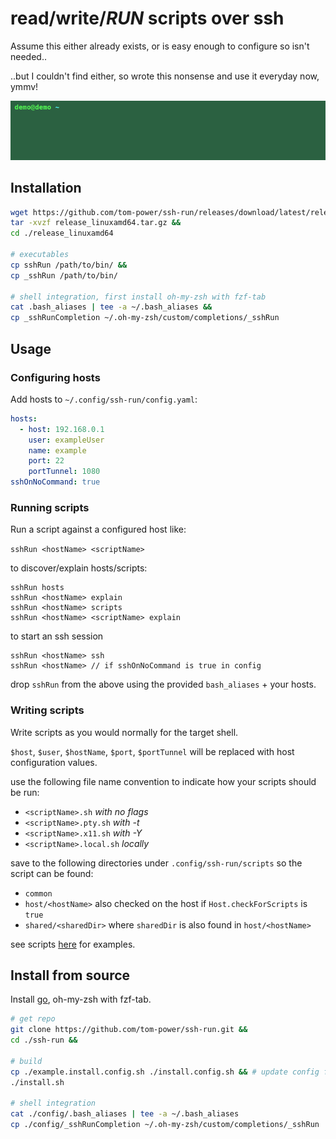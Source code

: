 # read/write/**_RUN_** scripts over ssh

Assume this either already exists, or is easy enough to configure so isn't needed..

..but I couldn't find either, so wrote this nonsense and use it everyday now, ymmv!

![demo](https://github.com/tom-power/ssh-run/blob/master/assets/demo.gif)


## Installation

```bash
wget https://github.com/tom-power/ssh-run/releases/download/latest/release_linuxamd64.tar.gz&&  
tar -xvzf release_linuxamd64.tar.gz &&
cd ./release_linuxamd64

# executables
cp sshRun /path/to/bin/ &&
cp _sshRun /path/to/bin/

# shell integration, first install oh-my-zsh with fzf-tab
cat .bash_aliases | tee -a ~/.bash_aliases &&
cp _sshRunCompletion ~/.oh-my-zsh/custom/completions/_sshRun
```

## Usage

### Configuring hosts

Add hosts to `~/.config/ssh-run/config.yaml`:

```yaml
hosts:
  - host: 192.168.0.1
    user: exampleUser
    name: example
    port: 22
    portTunnel: 1080    
sshOnNoCommand: true
```

### Running scripts

Run a script against a configured host like:

`sshRun <hostName> <scriptName>`

to discover/explain hosts/scripts:

```
sshRun hosts
sshRun <hostName> explain
sshRun <hostName> scripts
sshRun <hostName> <scriptName> explain
```

to start an ssh session

```
sshRun <hostName> ssh
sshRun <hostName> // if sshOnNoCommand is true in config
```

drop `sshRun` from the above using the provided `bash_aliases` + your hosts.

### Writing scripts

Write scripts as you would normally for the target shell.

`$host`, `$user`, `$hostName`, `$port`, `$portTunnel` will be replaced with host configuration values.

use the following file name convention to indicate how your scripts should be run:

- `<scriptName>.sh` _with no flags_
- `<scriptName>.pty.sh` _with -t_
- `<scriptName>.x11.sh` _with -Y_
- `<scriptName>.local.sh` _locally_

save to the following directories under `.config/ssh-run/scripts` so the script can be found:

- `common`
- `host/<hostName>` also checked on the host if `Host.checkForScripts` is `true` 
- `shared/<sharedDir>` where `sharedDir` is also found in `host/<hostName>`

see scripts [here](https:#github.com/tom-power/ssh-run/tree/master/config/.config/ssh-run/scripts) for examples.

## Install from source

Install [go](https:#golang.org/), oh-my-zsh with fzf-tab.

```bash
# get repo
git clone https://github.com/tom-power/ssh-run.git &&
cd ./ssh-run &&

# build
cp ./example.install.config.sh ./install.config.sh && # update config first
./install.sh

# shell integration
cat ./config/.bash_aliases | tee -a ~/.bash_aliases
cp ./config/_sshRunCompletion ~/.oh-my-zsh/custom/completions/_sshRun
```
